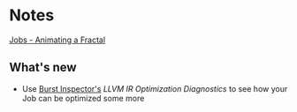 # Notes

[Jobs - Animating a Fractal](https://catlikecoding.com/unity/tutorials/basics/jobs/)

## What's new
- Use [Burst Inspector's](https://docs.unity3d.com/Packages/com.unity.burst@1.6/manual/docs/QuickStart.html#burst-inspector) _LLVM IR Optimization Diagnostics_ to see how your Job can be optimized some more
